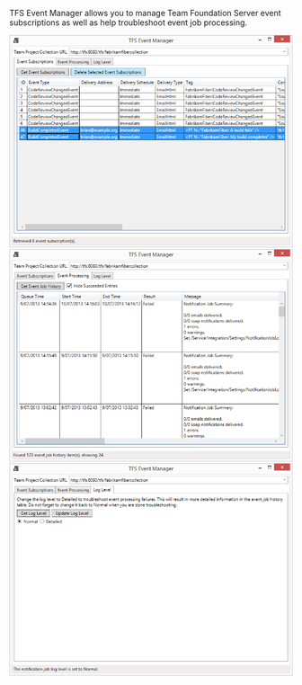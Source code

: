 TFS Event Manager allows you to manage Team Foundation Server event subscriptions as well as help troubleshoot event job processing.

![Event Subscriptions](Documentation/EventSubscriptions.png "Event Subscriptions")
![Event Processing](Documentation/EventProcessing.png "Event Processing")
![Log Level](Documentation/LogLevel.png "Log Level")